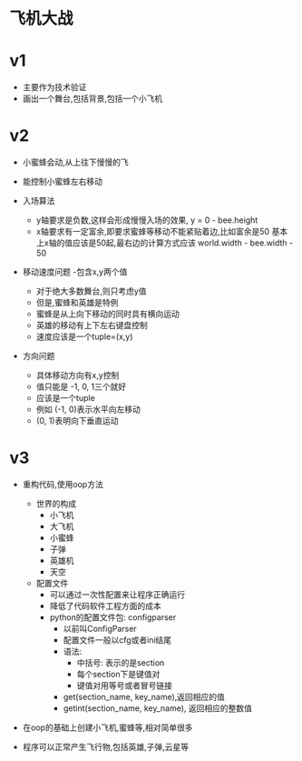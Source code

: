# 飞机大战
# v1
- 主要作为技术验证
- 画出一个舞台,包括背景,包括一个小飞机

# v2
- 小蜜蜂会动,从上往下慢慢的飞
- 能控制小蜜蜂左右移动
- 入场算法
    - y轴要求是负数,这样会形成慢慢入场的效果, y = 0 - bee.height
    - x轴要求有一定富余,即要求蜜蜂等移动不能紧贴着边,比如富余是50
        基本上x轴的值应该是50起,最右边的计算方式应该 world.width - bee.width - 50
- 移动速度问题
   -包含x,y两个值
   - 对于绝大多数舞台,则只考虑y值
   - 但是,蜜蜂和英雄是特例
   - 蜜蜂是从上向下移动的同时具有横向运动
   - 英雄的移动有上下左右键盘控制
   - 速度应该是一个tuple=(x,y)
    
- 方向问题
   - 具体移动方向有x,y控制
   - 值只能是 -1, 0, 1三个就好
   - 应该是一个tuple
   - 例如 (-1, 0)表示水平向左移动
   - (0, 1)表明向下垂直运动

# v3
- 重构代码,使用oop方法
    - 世界的构成
        - 小飞机
        - 大飞机
        - 小蜜蜂
        - 子弹
        - 英雄机
        - 天空
    - 配置文件
        - 可以通过一次性配置来让程序正确运行
        - 降低了代码软件工程方面的成本
        - python的配置文件包: configparser
            - 以前叫ConfigParser
            - 配置文件一般以cfg或者ini结尾
            - 语法:
                - 中括号: 表示的是section
                - 每个section下是键值对
                - 键值对用等号或者冒号链接
            - get(section_name, key_name),返回相应的值
            - getint(section_name, key_name), 返回相应的整数值
            
                
        
- 在oop的基础上创建小飞机,蜜蜂等,相对简单很多
- 程序可以正常产生飞行物,包括英雄,子弹,云星等
 
   

    
    